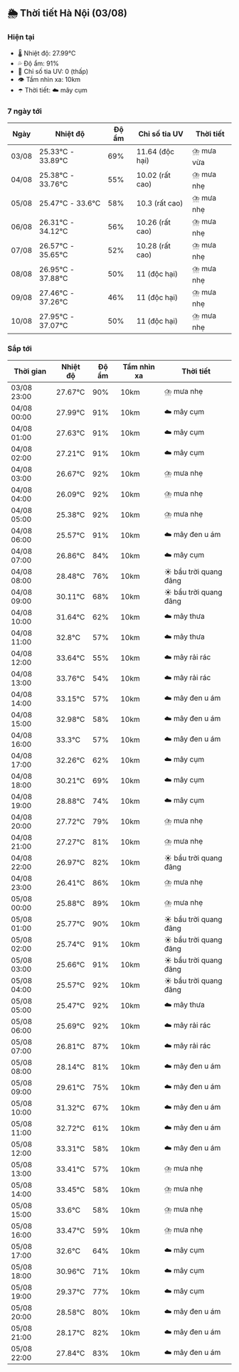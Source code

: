 ## 🌦️ Thời tiết Hà Nội (03/08)

### Hiện tại

- 🌡️ Nhiệt độ: 27.99℃
- 💦 Độ ẩm: 91%
- 🌟 Chỉ số tia UV: 0 (thấp)
- 👁️ Tầm nhìn xa: 10km
- ☂️ Thời tiết: ☁️ mây cụm

### 7 ngày tới

| Ngày | Nhiệt độ | Độ ẩm | Chỉ số tia UV | Thời tiết |
| --- | --- | --- | --- | --- |
| 03/08 | 25.33℃ - 33.89℃ | 69% | 11.64 (độc hại) | ⛈️ mưa vừa |
| 04/08 | 25.38℃ - 33.76℃ | 55% | 10.02 (rất cao) | ⛈️ mưa nhẹ |
| 05/08 | 25.47℃ - 33.6℃ | 58% | 10.3 (rất cao) | ⛈️ mưa nhẹ |
| 06/08 | 26.31℃ - 34.12℃ | 56% | 10.26 (rất cao) | ⛈️ mưa nhẹ |
| 07/08 | 26.57℃ - 35.65℃ | 52% | 10.28 (rất cao) | ⛈️ mưa nhẹ |
| 08/08 | 26.95℃ - 37.88℃ | 50% | 11 (độc hại) | ⛈️ mưa nhẹ |
| 09/08 | 27.46℃ - 37.26℃ | 46% | 11 (độc hại) | ⛈️ mưa nhẹ |
| 10/08 | 27.95℃ - 37.07℃ | 50% | 11 (độc hại) | ⛈️ mưa nhẹ |

### Sắp tới

| Thời gian | Nhiệt độ | Độ ẩm | Tầm nhìn xa | Thời tiết |
| --- | --- | --- | --- | --- |
| 03/08 23:00 | 27.67℃ | 90% | 10km | ⛈️ mưa nhẹ |
| 04/08 00:00 | 27.99℃ | 91% | 10km | ☁️ mây cụm |
| 04/08 01:00 | 27.63℃ | 91% | 10km | ☁️ mây cụm |
| 04/08 02:00 | 27.21℃ | 91% | 10km | ☁️ mây cụm |
| 04/08 03:00 | 26.67℃ | 92% | 10km | ⛈️ mưa nhẹ |
| 04/08 04:00 | 26.09℃ | 92% | 10km | ⛈️ mưa nhẹ |
| 04/08 05:00 | 25.38℃ | 92% | 10km | ⛈️ mưa nhẹ |
| 04/08 06:00 | 25.57℃ | 91% | 10km | ☁️ mây đen u ám |
| 04/08 07:00 | 26.86℃ | 84% | 10km | ☁️ mây cụm |
| 04/08 08:00 | 28.48℃ | 76% | 10km | ☀️ bầu trời quang đãng |
| 04/08 09:00 | 30.11℃ | 68% | 10km | ☀️ bầu trời quang đãng |
| 04/08 10:00 | 31.64℃ | 62% | 10km | ☁️ mây thưa |
| 04/08 11:00 | 32.8℃ | 57% | 10km | ☁️ mây thưa |
| 04/08 12:00 | 33.64℃ | 55% | 10km | ☁️ mây rải rác |
| 04/08 13:00 | 33.76℃ | 54% | 10km | ☁️ mây rải rác |
| 04/08 14:00 | 33.15℃ | 57% | 10km | ☁️ mây đen u ám |
| 04/08 15:00 | 32.98℃ | 58% | 10km | ☁️ mây đen u ám |
| 04/08 16:00 | 33.3℃ | 57% | 10km | ☁️ mây đen u ám |
| 04/08 17:00 | 32.26℃ | 62% | 10km | ☁️ mây cụm |
| 04/08 18:00 | 30.21℃ | 69% | 10km | ☁️ mây cụm |
| 04/08 19:00 | 28.88℃ | 74% | 10km | ☁️ mây cụm |
| 04/08 20:00 | 27.72℃ | 79% | 10km | ⛈️ mưa nhẹ |
| 04/08 21:00 | 27.27℃ | 81% | 10km | ⛈️ mưa nhẹ |
| 04/08 22:00 | 26.97℃ | 82% | 10km | ☀️ bầu trời quang đãng |
| 04/08 23:00 | 26.41℃ | 86% | 10km | ⛈️ mưa nhẹ |
| 05/08 00:00 | 25.88℃ | 89% | 10km | ⛈️ mưa nhẹ |
| 05/08 01:00 | 25.77℃ | 90% | 10km | ☀️ bầu trời quang đãng |
| 05/08 02:00 | 25.74℃ | 91% | 10km | ☀️ bầu trời quang đãng |
| 05/08 03:00 | 25.66℃ | 91% | 10km | ☀️ bầu trời quang đãng |
| 05/08 04:00 | 25.57℃ | 92% | 10km | ☀️ bầu trời quang đãng |
| 05/08 05:00 | 25.47℃ | 92% | 10km | ☁️ mây thưa |
| 05/08 06:00 | 25.69℃ | 92% | 10km | ☁️ mây rải rác |
| 05/08 07:00 | 26.81℃ | 87% | 10km | ☁️ mây rải rác |
| 05/08 08:00 | 28.14℃ | 81% | 10km | ☁️ mây đen u ám |
| 05/08 09:00 | 29.61℃ | 75% | 10km | ☁️ mây đen u ám |
| 05/08 10:00 | 31.32℃ | 67% | 10km | ☁️ mây đen u ám |
| 05/08 11:00 | 32.72℃ | 61% | 10km | ☁️ mây đen u ám |
| 05/08 12:00 | 33.31℃ | 58% | 10km | ☁️ mây đen u ám |
| 05/08 13:00 | 33.41℃ | 57% | 10km | ⛈️ mưa nhẹ |
| 05/08 14:00 | 33.45℃ | 58% | 10km | ⛈️ mưa nhẹ |
| 05/08 15:00 | 33.6℃ | 58% | 10km | ⛈️ mưa nhẹ |
| 05/08 16:00 | 33.47℃ | 59% | 10km | ⛈️ mưa nhẹ |
| 05/08 17:00 | 32.6℃ | 64% | 10km | ☁️ mây cụm |
| 05/08 18:00 | 30.96℃ | 71% | 10km | ☁️ mây cụm |
| 05/08 19:00 | 29.37℃ | 77% | 10km | ☁️ mây cụm |
| 05/08 20:00 | 28.58℃ | 80% | 10km | ☁️ mây đen u ám |
| 05/08 21:00 | 28.17℃ | 82% | 10km | ☁️ mây đen u ám |
| 05/08 22:00 | 27.84℃ | 83% | 10km | ☁️ mây đen u ám |
